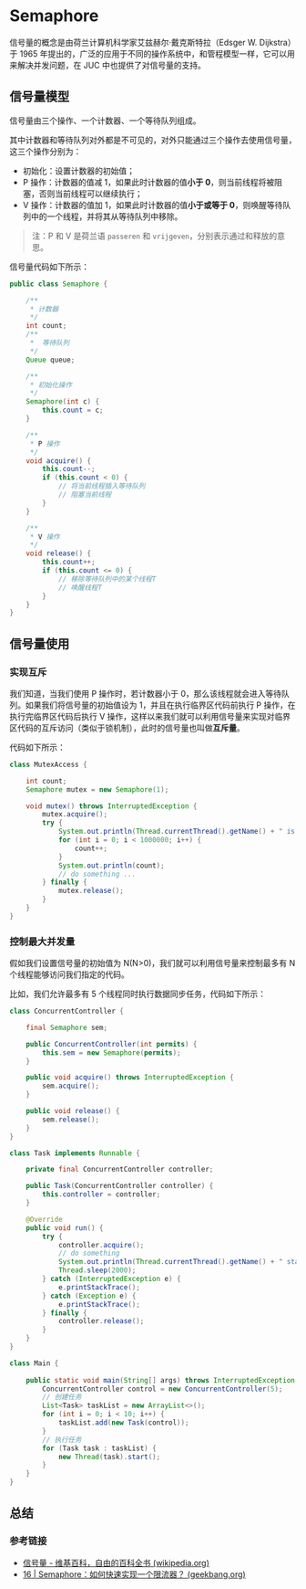 # Semaphore

信号量的概念是由荷兰计算机科学家艾兹赫尔·戴克斯特拉（Edsger W. Dijkstra）于 1965 年提出的，广泛的应用于不同的操作系统中，和管程模型一样，它可以用来解决并发问题，在 JUC 中也提供了对信号量的支持。

## 信号量模型

信号量由三个操作、一个计数器、一个等待队列组成。

其中计数器和等待队列对外都是不可见的，对外只能通过三个操作去使用信号量，这三个操作分别为：

- 初始化：设置计数器的初始值；
- P 操作：计数器的值减 1，如果此时计数器的值**小于 0**，则当前线程将被阻塞，否则当前线程可以继续执行；
- V 操作：计数器的值加 1，如果此时计数器的值**小于或等于 0**，则唤醒等待队列中的一个线程，并将其从等待队列中移除。

> 注：P 和 V 是荷兰语 `passeren` 和 `vrijgeven`，分别表示通过和释放的意思。

信号量代码如下所示：

```java
public class Semaphore {

    /**
     * 计数器
     */
    int count;
    /**
     *  等待队列
     */
    Queue queue;

    /**
     * 初始化操作
     */
    Semaphore(int c) {
        this.count = c;
    }

    /**
     * P 操作
     */
    void acquire() {
        this.count--;
        if (this.count < 0) {
            // 将当前线程插入等待队列
            // 阻塞当前线程
        }
    }

    /**
     * V 操作
     */
    void release() {
        this.count++;
        if (this.count <= 0) {
            // 移除等待队列中的某个线程T
            // 唤醒线程T
        }
    }
}
```

## 信号量使用

### 实现互斥

我们知道，当我们使用 P 操作时，若计数器小于 0，那么该线程就会进入等待队列。如果我们将信号量的初始值设为 1，并且在执行临界区代码前执行 P 操作，在执行完临界区代码后执行 V 操作，这样以来我们就可以利用信号量来实现对临界区代码的互斥访问（类似于锁机制），此时的信号量也叫做**互斥量**。

代码如下所示：

```java
class MutexAccess {

    int count;
    Semaphore mutex = new Semaphore(1);

    void mutex() throws InterruptedException {
        mutex.acquire();
        try {
            System.out.println(Thread.currentThread().getName() + " is running.");
            for (int i = 0; i < 1000000; i++) {
                count++;
            }
            System.out.println(count);
            // do something ...
        } finally {
            mutex.release();
        }
    }
}
```

### 控制最大并发量

假如我们设置信号量的初始值为 N(N>0)，我们就可以利用信号量来控制最多有 N 个线程能够访问我们指定的代码。

比如，我们允许最多有 5 个线程同时执行数据同步任务，代码如下所示：

```java
class ConcurrentController {

    final Semaphore sem;

    public ConcurrentController(int permits) {
        this.sem = new Semaphore(permits);
    }

    public void acquire() throws InterruptedException {
        sem.acquire();
    }

    public void release() {
        sem.release();
    }
}

class Task implements Runnable {

    private final ConcurrentController controller;

    public Task(ConcurrentController controller) {
        this.controller = controller;
    }

    @Override
    public void run() {
        try {
            controller.acquire();
            // do something
            System.out.println(Thread.currentThread().getName() + " start.");
            Thread.sleep(2000);
        } catch (InterruptedException e) {
            e.printStackTrace();
        } catch (Exception e) {
            e.printStackTrace();
        } finally {
            controller.release();
        }
    }
}

class Main {
    
    public static void main(String[] args) throws InterruptedException {
        ConcurrentController control = new ConcurrentController(5);
        // 创建任务
        List<Task> taskList = new ArrayList<>();
        for (int i = 0; i < 10; i++) {
            taskList.add(new Task(control));
        }
        // 执行任务
        for (Task task : taskList) {
            new Thread(task).start();
        }
	}
}
```

## 总结

### 参考链接

- [信号量 - 维基百科，自由的百科全书 (wikipedia.org)](https://zh.wikipedia.org/wiki/信号量)
- [16 | Semaphore：如何快速实现一个限流器？ (geekbang.org)](https://time.geekbang.org/column/article/88499)



